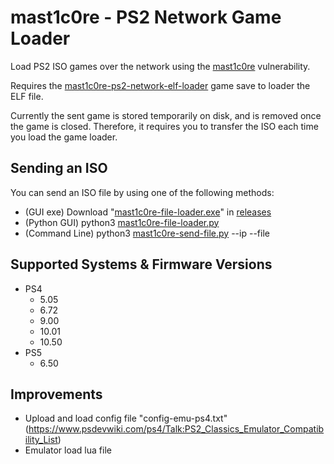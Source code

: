 # mast1c0re - PS2 Network Game Loader

Load PS2 ISO games over the network using the [mast1c0re](https://github.com/McCaulay/mast1c0re) vulnerability.

Requires the [mast1c0re-ps2-network-elf-loader](https://github.com/McCaulay/mast1c0re-ps2-network-elf-loader) game save to loader the ELF file.

Currently the sent game is stored temporarily on disk, and is removed once the game is closed. Therefore, it requires you to transfer the ISO each time you load the game loader.

## Sending an ISO
You can send an ISO file by using one of the following methods:
* (GUI exe) Download "[mast1c0re-file-loader.exe](https://github.com/mast1c0re-ps2-network-elf-loader/releases/download/v0.1.1/mast1c0re-file-loader.exe)" in [releases](https://github.com/McCaulay/mast1c0re-ps2-network-elf-loader/tags)
* (Python GUI) python3 [mast1c0re-file-loader.py](https://github.com/mast1c0re-ps2-network-elf-loader/blob/master/scripts/mast1c0re-file-loader.py)
* (Command Line) python3 [mast1c0re-send-file.py](https://github.com/mast1c0re-ps2-network-elf-loader/blob/master/scripts/mast1c0re-send-file.py) --ip <ip> --file <path-to-iso>

## Supported Systems & Firmware Versions
* PS4
  * 5.05
  * 6.72
  * 9.00
  * 10.01
  * 10.50
* PS5
  * 6.50

## Improvements
* Upload and load config file "config-emu-ps4.txt" (https://www.psdevwiki.com/ps4/Talk:PS2_Classics_Emulator_Compatibility_List)
* Emulator load lua file